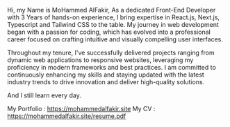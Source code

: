 Hi, my Name is MoHammed AlFakir, As a dedicated Front-End Developer with 3 Years of hands-on experience, I bring expertise in React.js, Next.js, Typescript and Tailwind CSS to the table. My journey in web development began with a passion for coding, which has evolved into a professional career focused on crafting intuitive and visually compelling user interfaces.

Throughout my tenure, I've successfully delivered projects ranging from dynamic web applications to responsive websites, leveraging my proficiency in modern frameworks and best practices. I am committed to continuously enhancing my skills and staying updated with the latest industry trends to drive innovation and deliver high-quality solutions.

And I still learn every day.

My Portfolio : https://mohammedalfakir.site
My CV : https://mohammedalfakir.site/resume.pdf
